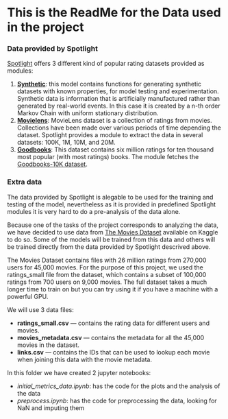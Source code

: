 
# This is the ReadMe for the Data used in the project

### Data provided by Spotlight

[Spotlight](https://maciejkula.github.io/spotlight/index.html) offers 3 different kind of popular rating datasets provided as modules: 

1. [**Synthetic**](https://maciejkula.github.io/spotlight/datasets/synthetic.html):  this model contains functions for generating synthetic datasets with known properties, for model testing and experimentation. Synthetic data is information that is artificially manufactured rather than generated by real-world events. In this case it is created by a n-th order Markov Chain with uniform stationary distribution. 
1. [**Movielens**](https://maciejkula.github.io/spotlight/datasets/movielens.html): MovieLens dataset is a collection of ratings from movies. Collections have been made over various periods of time depending the dataset. Spotlight provides a module to extract the data in several datasets: 100K, 1M, 10M, and 20M. 
1. [**Goodbooks**](https://maciejkula.github.io/spotlight/datasets/goodbooks.html): This dataset contains six million ratings for ten thousand most popular (with most ratings) books. The module fetches the [Goodbooks-10K dataset](https://github.com/zygmuntz/goodbooks-10k). 


### Extra data

The data provided by Spotlight is alegable to be used for the training and testing of the model, nevertheless as it is provided in predefined Spotlight modules it is very hard to do a pre-analysis of the data alone.

Because one of the tasks of the project corresponds to analyzing the data, we have decided to use data from [The Movies Dataset](https://www.kaggle.com/datasets/rounakbanik/the-movies-dataset) available on Kaggle to do so. Some of the models will be trained from this data and others will be trained directly from the data provided by Spotlight descrived above.

The Movies Dataset contains files with 26 million ratings from 270,000 users for 45,000 movies. For the purpose of this project, we used the ratings_small file from the dataset, which contains a subset of 100,000 ratings from 700 users on 9,000 movies. The full dataset takes a much longer time to train on but you can try using it if you have a machine with a powerful GPU. 

We will use 3 data files:

- **ratings_small.csv** — contains the rating data for different users and movies.
- **movies_metadata.csv** — contains the metadata for all the 45,000 movies in the dataset.
- **links.csv** — contains the IDs that can be used to lookup each movie when joining this data with the movie metadata.

In this folder we have created 2 jupyter notebooks:
- *initial_metrics_data.ipynb*: has the code for the plots and the analysis of the data
- *preprocess.ipynb*: has the code for preprocessing the data, looking for NaN and imputing them
